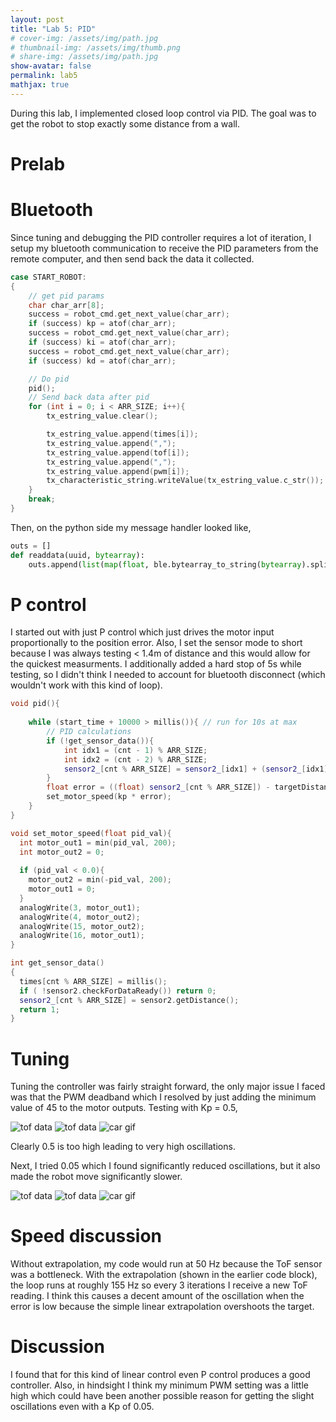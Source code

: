 ```yaml
---
layout: post
title: "Lab 5: PID"
# cover-img: /assets/img/path.jpg
# thumbnail-img: /assets/img/thumb.png
# share-img: /assets/img/path.jpg
show-avatar: false
permalink: lab5
mathjax: true
---
```


During this lab, I implemented closed loop control via PID. The goal was to get the robot to stop exactly some distance from a 
wall. 

# Prelab
# Bluetooth 
Since tuning and debugging the PID controller requires a lot of iteration, I setup my bluetooth communication 
to receive the PID parameters from the remote computer, and then send back the data it collected. 

```cpp
case START_ROBOT:
{
    // get pid params
    char char_arr[8];
    success = robot_cmd.get_next_value(char_arr);
    if (success) kp = atof(char_arr);
    success = robot_cmd.get_next_value(char_arr);
    if (success) ki = atof(char_arr);
    success = robot_cmd.get_next_value(char_arr);
    if (success) kd = atof(char_arr);

    // Do pid
    pid();
    // Send back data after pid
    for (int i = 0; i < ARR_SIZE; i++){
        tx_estring_value.clear();

        tx_estring_value.append(times[i]);
        tx_estring_value.append(",");
        tx_estring_value.append(tof[i]);
        tx_estring_value.append(",");
        tx_estring_value.append(pwm[i]);
        tx_characteristic_string.writeValue(tx_estring_value.c_str());
    }
    break;
}
```
Then, on the python side my message handler looked like, 

```python
outs = []
def readdata(uuid, bytearray):
    outs.append(list(map(float, ble.bytearray_to_string(bytearray).split(",")))) # params are comma separated
```

# P control
I started out with just P control which just drives the motor input proportionally to the position error. Also, I set the sensor mode to short 
because I was always testing < 1.4m of distance and this would allow for the quickest measurments. I additionally added a hard stop 
of 5s while testing, so I didn't think I needed to account for bluetooth disconnect (which wouldn't work with this kind of loop). 

```cpp
void pid(){
    
    while (start_time + 10000 > millis()){ // run for 10s at max
        // PID calculations
        if (!get_sensor_data()){
            int idx1 = (cnt - 1) % ARR_SIZE;
            int idx2 = (cnt - 2) % ARR_SIZE;
            sensor2_[cnt % ARR_SIZE] = sensor2_[idx1] + (sensor2_[idx1] - sensor2_[idx2]) / (times[idx1] - times[idx2])  * (times[cnt % ARR_SIZE] - times[idx1]); // estimate
        }
        float error = ((float) sensor2_[cnt % ARR_SIZE]) - targetDistance;
        set_motor_speed(kp * error);
    }
}

void set_motor_speed(float pid_val){
  int motor_out1 = min(pid_val, 200);
  int motor_out2 = 0;
  
  if (pid_val < 0.0){
    motor_out2 = min(-pid_val, 200);
    motor_out1 = 0;
  }
  analogWrite(3, motor_out1);
  analogWrite(4, motor_out2);
  analogWrite(15, motor_out2);
  analogWrite(16, motor_out1);
}

int get_sensor_data()
{
  times[cnt % ARR_SIZE] = millis();
  if ( !sensor2.checkForDataReady()) return 0; 
  sensor2_[cnt % ARR_SIZE] = sensor2.getDistance();
  return 1;
}
```

# Tuning
Tuning the controller was fairly straight forward, the only major issue I faced was that the PWM deadband which I resolved by just adding the minimum 
value of 45 to the motor outputs. 
Testing with Kp = 0.5, 

![tof data](assets/img/tof_data_l5.png)
![tof data](assets/img/pwm.png)
![car gif](assets/img/kp05.gif)

Clearly 0.5 is too high leading to very high oscillations. 

Next, I tried 0.05 which I found significantly reduced oscillations, but it also made the robot move significantly slower. 

![tof data](assets/img/tof005.png)
![tof data](assets/img/pwm005.png)
![car gif](assets/img/kp005.gif)

# Speed discussion
Without extrapolation, my code would run at 50 Hz because the ToF sensor was a bottleneck. With the extrapolation (shown in the earlier code block), 
the loop runs at roughly 155 Hz so every 3 iterations I receive a new ToF reading. I think this causes a decent amount of the oscillation when the 
error is low because the simple linear extrapolation overshoots the target. 


# Discussion
I found that for this kind of linear control even P control produces a good controller. Also, in hindsight I think my minimum PWM setting was a little high 
which could have been another possible reason for getting the slight oscillations even with a Kp of 0.05.




